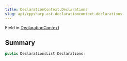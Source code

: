 ```yaml
---
title: DeclarationContext.Declarations
slug: api/cppsharp.ast.declarationcontext.declarations
---
```

Field in [DeclarationContext](/api/cppsharp/ast/declarationcontext)

## Summary



```csharp
public DeclarationsList Declarations;
```

